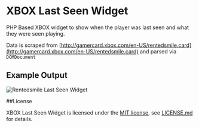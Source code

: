 # XBOX Last Seen Widget

PHP Based XBOX widget to show when the player was last seen and what they were seen playing.

Data is scraped from [http://gamercard.xbox.com/en-US/rentedsmile.card](http://gamercard.xbox.com/en-US/rentedsmile.card) and parsed via `DOMDocument`

## Example Output

![Rentedsmile Last Seen Widget](http://www.jamiebicknell.com/uploads/1309882319.jpg)

##License

XBOX Last Seen Widget is licensed under the [MIT license](http://opensource.org/licenses/MIT), see [LICENSE.md](https://github.com/jamiebicknell/XBOX-Last-Seen-Widget/blob/master/LICENSE.md) for details.